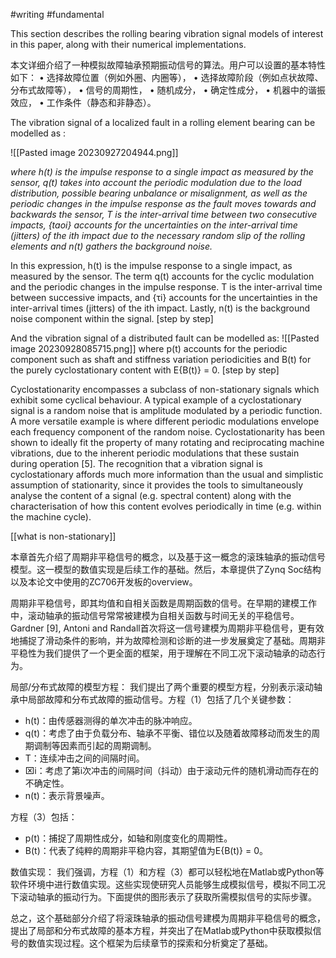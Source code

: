 #writing #fundamental 


This section describes the rolling bearing vibration signal models of interest in this paper, along with their numerical implementations. 

本文详细介绍了一种模拟故障轴承预期振动信号的算法。用户可以设置的基本特性如下： • 选择故障位置（例如外圈、内圈等）， • 选择故障阶段（例如点状故障、分布式故障等）， • 信号的周期性， • 随机成分， • 确定性成分， • 机器中的谐振效应， • 工作条件（静态和非静态）。


The vibration signal of a localized fault in a rolling element bearing can be modelled as :
  
![[Pasted image 20230927204944.png]]

*where h(t) is the impulse response to a single impact as measured by the sensor, q(t) takes into account the periodic modulation due to the load distribution, possible bearing unbalance or misalignment, as well as the periodic changes in the impulse response as the fault moves towards and backwards the sensor, T is the inter-arrival time between two consecutive impacts, {taoi} accounts for the uncertainties on the inter-arrival time (jitters) of the ith impact due to the necessary random slip of the rolling elements and n(t) gathers the background noise.*

In this expression, h(t) is the impulse response to a single impact, as measured by the sensor. The term q(t) accounts for the cyclic modulation and the periodic changes in the impulse response. T is the inter-arrival time between successive impacts, and {τi​} accounts for the uncertainties in the inter-arrival times (jitters) of the ith impact. Lastly, n(t) is the background noise component within the signal. [step by step]

And the vibration signal of a distributed fault can be modelled as: 
![[Pasted image 20230928085715.png]]
where p(t) accounts for the periodic component such as shaft and stiffness variation periodicities and B(t) for the purely cyclostationary content with E{B(t)} = 0. [step by step]


Cyclostationarity encompasses a subclass of non-stationary signals which exhibit some cyclical behaviour. A typical example of a cyclostationary signal is a random noise that is amplitude modulated by a periodic function. A more versatile example is where different periodic modulations envelope each frequency component of the random noise. Cyclostationarity has been shown to ideally fit the property of many rotating and reciprocating machine vibrations, due to the inherent periodic modulations that these sustain during operation [5]. The recognition that a vibration signal is cyclostationary affords much more information than the usual and simplistic assumption of stationarity, since it provides the tools to simultaneously analyse the content of a signal (e.g. spectral content) along with the characterisation of how this content evolves periodically in time (e.g. within the machine cycle).

[[what is non-stationary]]

本章首先介绍了周期非平稳信号的概念，以及基于这一概念的滚珠轴承的振动信号模型。这一模型的数值实现是后续工作的基础。然后，本章提供了Zynq Soc结构以及本论文中使用的ZC706开发板的overview。

周期非平稳信号，即其均值和自相关函数是周期函数的信号。在早期的建模工作中，滚动轴承的振动信号常常被建模为自相关函数与时间无关的平稳信号。Gardner [9], Antoni and Randall首次将这一信号建模为周期非平稳信号，更有效地捕捉了滑动条件的影响，并为故障检测和诊断的进一步发展奠定了基础。周期非平稳性为我们提供了一个更全面的框架，用于理解在不同工况下滚动轴承的动态行为。

局部/分布式故障的模型方程： 我们提出了两个重要的模型方程，分别表示滚动轴承中局部故障和分布式故障的振动信号。方程（1）包括了几个关键参数：

- h(t)：由传感器测得的单次冲击的脉冲响应。
- q(t)：考虑了由于负载分布、轴承不平衡、错位以及随着故障移动而发生的周期调制等因素而引起的周期调制。
- T：连续冲击之间的间隔时间。
- ⌧i：考虑了第i次冲击的间隔时间（抖动）由于滚动元件的随机滑动而存在的不确定性。
- n(t)：表示背景噪声。

方程（3）包括：

- p(t)：捕捉了周期性成分，如轴和刚度变化的周期性。
- B(t)：代表了纯粹的周期非平稳内容，其期望值为E{B(t)} = 0。

数值实现： 我们强调，方程（1）和方程（3）都可以轻松地在Matlab或Python等软件环境中进行数值实现。这些实现使研究人员能够生成模拟信号，模拟不同工况下滚动轴承的振动行为。下面提供的图形表示了获取所需模拟信号的实际步骤。

总之，这个基础部分介绍了将滚珠轴承的振动信号建模为周期非平稳信号的概念，提出了局部和分布式故障的基本方程，并突出了在Matlab或Python中获取模拟信号的数值实现过程。这个框架为后续章节的探索和分析奠定了基础。